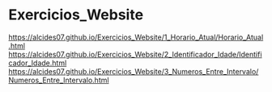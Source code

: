 # Exercicios_Website
https://alcides07.github.io/Exercicios_Website/1_Horario_Atual/Horario_Atual.html
https://alcides07.github.io/Exercicios_Website/2_Identificador_Idade/Identificador_Idade.html
https://alcides07.github.io/Exercicios_Website/3_Numeros_Entre_Intervalo/Numeros_Entre_Intervalo.html
